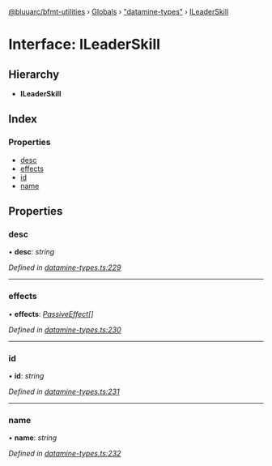 [@bluuarc/bfmt-utilities](../README.md) › [Globals](../globals.md) › ["datamine-types"](../modules/_datamine_types_.md) › [ILeaderSkill](_datamine_types_.ileaderskill.md)

# Interface: ILeaderSkill

## Hierarchy

* **ILeaderSkill**

## Index

### Properties

* [desc](_datamine_types_.ileaderskill.md#desc)
* [effects](_datamine_types_.ileaderskill.md#effects)
* [id](_datamine_types_.ileaderskill.md#id)
* [name](_datamine_types_.ileaderskill.md#name)

## Properties

###  desc

• **desc**: *string*

*Defined in [datamine-types.ts:229](https://github.com/BluuArc/bfmt-utilities/blob/10ddcf7/src/datamine-types.ts#L229)*

___

###  effects

• **effects**: *[PassiveEffect](../modules/_datamine_types_.md#passiveeffect)[]*

*Defined in [datamine-types.ts:230](https://github.com/BluuArc/bfmt-utilities/blob/10ddcf7/src/datamine-types.ts#L230)*

___

###  id

• **id**: *string*

*Defined in [datamine-types.ts:231](https://github.com/BluuArc/bfmt-utilities/blob/10ddcf7/src/datamine-types.ts#L231)*

___

###  name

• **name**: *string*

*Defined in [datamine-types.ts:232](https://github.com/BluuArc/bfmt-utilities/blob/10ddcf7/src/datamine-types.ts#L232)*
